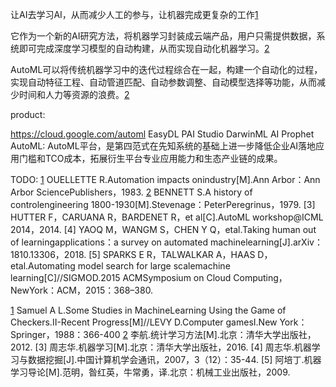 

<!--
 * @version:
 * @Author:  StevenJokess https://github.com/StevenJokess
 * @Date: 2020-10-08 19:26:14
 * @LastEditors:  StevenJokess https://github.com/StevenJokess
 * @LastEditTime: 2020-10-08 19:36:00
 * @Description:
 * @TODO::
 * @Reference:
-->


让AI去学习AI，从而减少人工的参与，让机器完成更复杂的工作[1]

它作为一个新的AI研究方法，将机器学习封装成云端产品，用户只需提供数据，系统即可完成深度学习模型的自动构建，从而实现自动化机器学习。[2]

AutoML可以将传统机器学习中的迭代过程综合在一起，构建一个自动化的过程，实现自动特征工程、自动管道匹配、自动参数调整、自动模型选择等功能，从而减少时间和人力等资源的浪费。[2]

product:

https://cloud.google.com/automl
EasyDL
PAI Studio
DarwinML
AI Prophet AutoML: AutoML平台，是第四范式在先知系统的基础上进一步降低企业AI落地应用门槛和TCO成本，拓展衍生平台专业应用能力和生态产业链的成果。


[1]: https://weread.qq.com/web/reader/62332d007190b92f62371aek70e32fb021170efdf2eca12
[2]: https://weread.qq.com/web/reader/62332d007190b92f62371aek1f032c402131f0e3dad99f3

TODO:
[1] OUELLETTE R.Automation impacts onindustry[M].Ann Arbor：Ann Arbor SciencePublishers，1983.
[2] BENNETT S.A history of controlengineering 1800-1930[M].Stevenage：PeterPeregrinus，1979.
[3] HUTTER F，CARUANA R，BARDENET R，et al[C].AutoML workshop@ICML 2014，2014.
[4] YAOQ M，WANGM S，CHEN Y Q，etal.Taking human out of learningapplications：a survey on automated machinelearning[J].arXiv：1810.13306，2018.
[5] SPARKS E R，TALWALKAR A，HAAS D，etal.Automating model search for large scalemachine learning[C]//SIGMOD.2015 ACMSymposium on Cloud Computing，NewYork：ACM，2015：368–380.

[1] Samuel A L.Some Studies in MachineLearning Using the Game of Checkers.Ⅱ-Recent Progress[M]//LEVY D.Computer gamesI.New York：Springer，1988：366-400
[2] 李航.统计学习方法[M].北京：清华大学出版社，2012.
[3] 周志华.机器学习[M].北京：清华大学出版社，2016.
[4] 周志华.机器学习与数据挖掘[J].中国计算机学会通讯，2007，3（12）：35-44.
[5] 阿培丁.机器学习导论[M].范明，昝红英，牛常勇，译.北京：机械工业出版社，2009.
